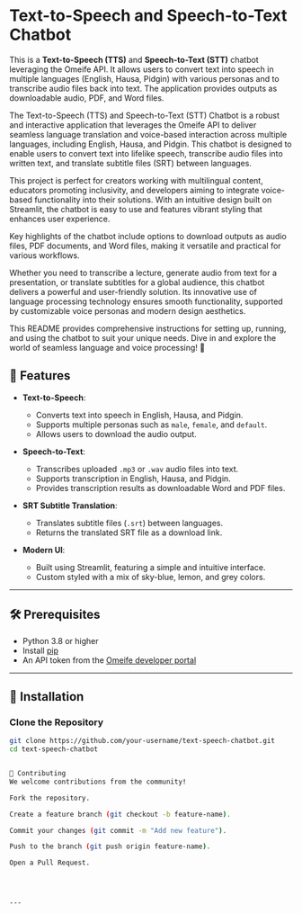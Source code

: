# Text-to-Speech and Speech-to-Text Chatbot

This is a **Text-to-Speech (TTS)** and **Speech-to-Text (STT)** chatbot leveraging the Omeife API. It allows users to convert text into speech in multiple languages (English, Hausa, Pidgin) with various personas and to transcribe audio files back into text. The application provides outputs as downloadable audio, PDF, and Word files.


The Text-to-Speech (TTS) and Speech-to-Text (STT) Chatbot is a robust and interactive application that leverages the Omeife API to deliver seamless language translation and voice-based interaction across multiple languages, including English, Hausa, and Pidgin.
This chatbot is designed to enable users to convert text into lifelike speech, transcribe audio files into written text, and translate subtitle files (SRT) between languages.

This project is perfect for creators working with multilingual content, educators promoting inclusivity, and developers aiming to integrate voice-based functionality into their solutions. With an intuitive design built on Streamlit, the chatbot is easy to use and features vibrant styling that enhances user experience.

Key highlights of the chatbot include options to download outputs as audio files, PDF documents, and Word files, making it versatile and practical for various workflows.

Whether you need to transcribe a lecture, generate audio from text for a presentation, or translate subtitles for a global audience, this chatbot delivers a powerful and user-friendly solution. Its innovative use of language processing technology ensures smooth functionality, supported by customizable voice personas and modern design aesthetics.

This README provides comprehensive instructions for setting up, running, and using the chatbot to suit your unique needs. Dive in and explore the world of seamless language and voice processing! 🚀



## 🚀 Features
- **Text-to-Speech**:
  - Converts text into speech in English, Hausa, and Pidgin.
  - Supports multiple personas such as `male`, `female`, and `default`.
  - Allows users to download the audio output.

- **Speech-to-Text**:
  - Transcribes uploaded `.mp3` or `.wav` audio files into text.
  - Supports transcription in English, Hausa, and Pidgin.
  - Provides transcription results as downloadable Word and PDF files.

- **SRT Subtitle Translation**:
  - Translates subtitle files (`.srt`) between languages.
  - Returns the translated SRT file as a download link.

- **Modern UI**:
  - Built using Streamlit, featuring a simple and intuitive interface.
  - Custom styled with a mix of sky-blue, lemon, and grey colors.

---

## 🛠️ Prerequisites
- Python 3.8 or higher
- Install [pip](https://pip.pypa.io/en/stable/installation/)
- An API token from the [Omeife developer portal](https://omeife.ai)

---

## 🔧 Installation

### Clone the Repository
```bash
git clone https://github.com/your-username/text-speech-chatbot.git
cd text-speech-chatbot


🤝 Contributing
We welcome contributions from the community!

Fork the repository.

Create a feature branch (git checkout -b feature-name).

Commit your changes (git commit -m "Add new feature").

Push to the branch (git push origin feature-name).

Open a Pull Request.




---
